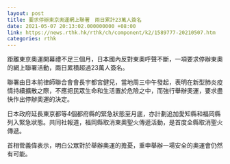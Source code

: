 ```yaml
---
layout: post
title: 要求停辦東京奧運網上聯署　兩日累計23萬人簽名
date: 2021-05-07 20:13:02.000000000 +08:00
link: https://news.rthk.hk/rthk/ch/component/k2/1589777-20210507.htm
categories: rthk
---
```


距離東京奧運開幕禮不足三個月，日本國內反對東奧呼聲不斷，一項要求停辦東奧的網上聯署活動，兩日累積超過23萬人簽名。

聯署由日本前律師聯合會會長宇都宮健兒，當地周三中午發起，表明在新型肺炎疫情持續擴散之際，不應把民眾生命和生活置於危險之中，而強行舉辦奧運，要求盡快作出停辦奧運的決定。

日本政府延長東京都等4個都府縣的緊急狀態至月底，亦計劃追加愛知縣和福岡縣列入緊急狀態。共同社報道，福岡縣取消東奧聖火傳遞活動，是首度全縣取消聖火傳遞。

首相菅義偉表示，明白公眾對於舉辦奧運的擔憂，重申舉辦一場安全的奧運會仍然有可能。
